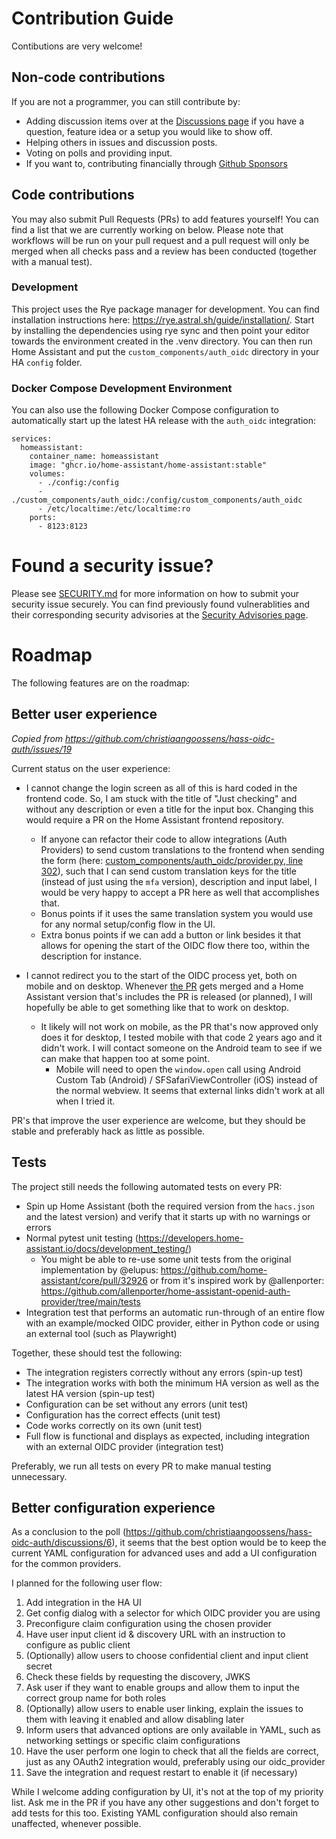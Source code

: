 # Contribution Guide
Contibutions are very welcome!

## Non-code contributions
If you are not a programmer, you can still contribute by:

- Adding discussion items over at the [Discussions page](https://github.com/christiaangoossens/hass-oidc-auth/discussions) if you have a question, feature idea or a setup you would like to show off.
- Helping others in issues and discussion posts.
- Voting on polls and providing input.
- If you want to, contributing financially through [Github Sponsors](https://github.com/sponsors/christiaangoossens)

## Code contributions
You may also submit Pull Requests (PRs) to add features yourself! You can find a list that we are currently working on below. Please note that workflows will be run on your pull request and a pull request will only be merged when all checks pass and a review has been conducted (together with a manual test).

### Development
This project uses the Rye package manager for development. You can find installation instructions here: https://rye.astral.sh/guide/installation/. Start by installing the dependencies using rye sync and then point your editor towards the environment created in the .venv directory.
You can then run Home Assistant and put the `custom_components/auth_oidc` directory in your HA `config` folder.

### Docker Compose Development Environment
You can also use the following Docker Compose configuration to automatically start up the latest HA release with the `auth_oidc` integration:

```
services:
  homeassistant:
    container_name: homeassistant
    image: "ghcr.io/home-assistant/home-assistant:stable"
    volumes:
      - ./config:/config
      - ./custom_components/auth_oidc:/config/custom_components/auth_oidc
      - /etc/localtime:/etc/localtime:ro
    ports:
      - 8123:8123
```

# Found a security issue?
Please see [SECURITY.md](./SECURITY.md) for more information on how to submit your security issue securely. You can find previously found vulnerablities and their corresponding security advisories at the [Security Advisories page](https://github.com/christiaangoossens/hass-oidc-auth/security/advisories).

# Roadmap
The following features are on the roadmap:

## Better user experience
*Copied from https://github.com/christiaangoossens/hass-oidc-auth/issues/19*

Current status on the user experience:

- I cannot change the login screen as all of this is hard coded in the frontend code. So, I am stuck with the title of "Just checking" and without any description or even a title for the input box. Changing this would require a PR on the Home Assistant frontend repository.
  - If anyone can refactor their code to allow integrations (Auth Providers) to send custom translations to the frontend when sending the form (here: [custom_components/auth_oidc/provider.py, line 302](https://github.com/christiaangoossens/hass-oidc-auth/blob/main/custom_components/auth_oidc/provider.py#L302)), such that I can send custom translation keys for the title (instead of just using the `mfa` version), description and input label, I would be very happy to accept a PR here as well that accomplishes that.
  - Bonus points if it uses the same translation system you would use for any normal setup/config flow in the UI.
  - Extra bonus points if we can add a button or link besides it that allows for opening the start of the OIDC flow there too, within the description for instance.

- I cannot redirect you to the start of the OIDC process yet, both on mobile and on desktop. Whenever [the PR](https://github.com/home-assistant/frontend/pull/23204) gets merged and a Home Assistant version that's includes the PR is released (or planned), I will hopefully be able to get something like that to work on desktop.
  - It likely will not work on mobile, as the PR that's now approved only does it for desktop, I tested mobile with that code 2 years ago and it didn't work. I will contact someone on the Android team to see if we can make that happen too at some point.
    - Mobile will need to open the `window.open` call using Android Custom Tab (Android) / SFSafariViewController (iOS) instead of the normal webview. It seems that external links didn't work at all when I tried it.

PR's that improve the user experience are welcome, but they should be stable and preferably hack as little as possible.

## Tests
The project still needs the following automated tests on every PR:

- Spin up Home Assistant (both the required version from the `hacs.json` and the latest version) and verify that it starts up with no warnings or errors
- Normal pytest unit testing (https://developers.home-assistant.io/docs/development_testing/)
  - You might be able to re-use some unit tests from the original implementation by @elupus: https://github.com/home-assistant/core/pull/32926 or from it's inspired work by @allenporter: https://github.com/allenporter/home-assistant-openid-auth-provider/tree/main/tests
- Integration test that performs an automatic run-through of an entire flow with an example/mocked OIDC provider, either in Python code or using an external tool (such as Playwright)

Together, these should test the following:
- The integration registers correctly without any errors (spin-up test)
- The integration works with both the minimum HA version as well as the latest HA version (spin-up test)
- Configuration can be set without any errors (unit test)
- Configuration has the correct effects (unit test)
- Code works correctly on its own (unit test)
- Full flow is functional and displays as expected, including integration with an external OIDC provider (integration test)

Preferably, we run all tests on every PR to make manual testing unnecessary.

## Better configuration experience
As a conclusion to the poll (https://github.com/christiaangoossens/hass-oidc-auth/discussions/6), it seems that the best option would be to keep the current YAML configuration for advanced uses and add a UI configuration for the common providers.

I planned for the following user flow:

1. Add integration in the HA UI
2. Get config dialog with a selector for which OIDC provider you are using
3. Preconfigure claim configuration using the chosen provider
4. Have user input client id & discovery URL with an instruction to configure as public client
5. (Optionally) allow users to choose confidential client and input client secret
6. Check these fields by requesting the discovery, JWKS
7. Ask user if they want to enable groups and allow them to input the correct group name for both roles
8. (Optionally) allow users to enable user linking, explain the issues to them with leaving it enabled and allow disabling later
9. Inform users that advanced options are only available in YAML, such as networking settings or specific claim configurations
10. Have the user perform one login to check that all the fields are correct, just as any OAuth2 integration would, preferably using our oidc_provider
11. Save the integration and request restart to enable it (if necessary)

While I welcome adding configuration by UI, it's not at the top of my priority list. Ask me in the PR if you have any other suggestions and don't forget to add tests for this too. Existing YAML configuration should also remain unaffected, whenever possible.